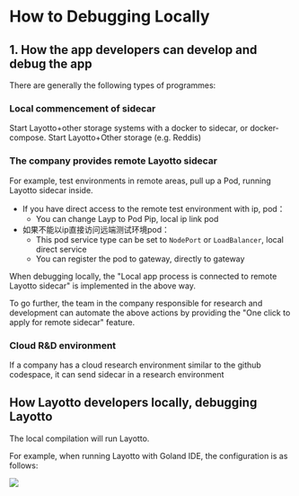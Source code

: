 # How to Debugging Locally

## 1. How the app developers can develop and debug the app

There are generally the following types of programmes:

### Local commencement of sidecar

Start Layotto+other storage systems with a docker to sidecar, or docker-compose. Start Layotto+Other storage (e.g. Reddis)

### The company provides remote Layotto sidecar

For example, test environments in remote areas, pull up a Pod, running Layotto sidecar inside.

- If you have direct access to the remote test environment with ip, pod：
  - You can change Layp to Pod Pip, local ip link pod
- 如果不能以ip直接访问远端测试环境pod：
  - This pod service type can be set to `NodePort` or `LoadBalancer`, local direct service
  - You can register the pod to gateway, directly to gateway

When debugging locally, the "Local app process is connected to remote Layotto sidecar" is implemented in the above way.

To go further, the team in the company responsible for research and development can automate the above actions by providing the "One click to apply for remote sidecar" feature.

### Cloud R&D environment

If a company has a cloud research environment similar to the github codespace, it can send sidecar in a research environment

## How Layotto developers locally, debugging Layotto

The local compilation will run Layotto.

For example, when running Layotto with Goland IDE, the configuration is as follows:

![](https://gw.alipaayobjects.com/md/rms_5891a1/afts/img/A*CHFYQK6kMEgAAAAAAAAAAAAAAAAAAARQAQAQ)
